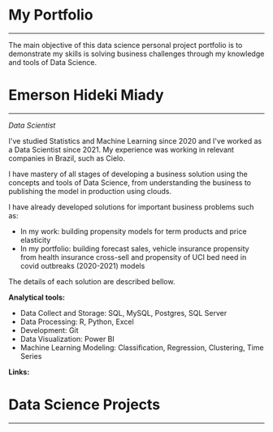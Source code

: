 # My Portfolio
---

The main objective of this data science personal project portfolio is to demonstrate my skills is solving business challenges through my knowledge and tools of Data Science.

# Emerson Hideki Miady
---

*Data Scientist*

I've studied Statistics and Machine Learning since 2020 and I've worked as a Data Scientist since 2021. My experience was working in relevant companies in Brazil, such as Cielo.

I have mastery of all stages of developing a business solution using the concepts and tools of Data Science, from understanding the business to publishing the model in production using clouds.

I have already developed solutions for important business problems such as:
  - In my work: building propensity models for term products and price elasticity
  - In my portfolio: building forecast sales, vehicle insurance propensity from health insurance cross-sell and propensity of UCI bed need in covid outbreaks (2020-2021) models

The details of each solution are described bellow.

**Analytical tools:**
- Data Collect and Storage: SQL, MySQL, Postgres, SQL Server
- Data Processing: R, Python, Excel
- Development: Git
- Data Visualization: Power BI
- Machine Learning Modeling: Classification, Regression, Clustering, Time Series

**Links:**

# Data Science Projects
---




